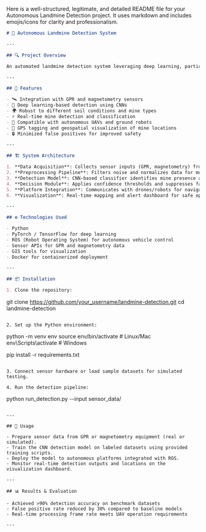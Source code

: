 Here is a well-structured, legitimate, and detailed README file for your Autonomous Landmine Detection project. It uses markdown and includes emojis/icons for clarity and professionalism.

```markdown
# 🚀 Autonomous Landmine Detection System

---

## 🔍 Project Overview

An automated landmine detection system leveraging deep learning, particularly convolutional neural networks (CNNs), to accurately detect and classify buried landmines. The system uses sensor data such as ground-penetrating radar (GPR) and magnetometry images and is designed for deployment on autonomous drones or robots for real-time remote sensing and enhanced safety.

---

## 🎯 Features

- 🛰️ Integration with GPR and magnetometry sensors  
- 🤖 Deep learning-based detection using CNNs  
- 🌍 Robust to different soil conditions and mine types  
- ⚡ Real-time mine detection and classification  
- 🚁 Compatible with autonomous UAVs and ground robots  
- 📍 GPS tagging and geospatial visualization of mine locations  
- 🔒 Minimized false positives for improved safety  

---

## 🏗️ System Architecture

1. **Data Acquisition**: Collects sensor inputs (GPR, magnetometry) from autonomous platforms  
2. **Preprocessing Pipeline**: Filters noise and normalizes data for model input  
3. **Detection Model**: CNN-based classifier identifies mine presence and type  
4. **Decision Module**: Applies confidence thresholds and suppresses false alarms  
5. **Platform Integration**: Communicates with drones/robots for navigation and data transmission  
6. **Visualization**: Real-time mapping and alert dashboard for safe operations  

---

## ⚙️ Technologies Used

- Python  
- PyTorch / TensorFlow for deep learning  
- ROS (Robot Operating System) for autonomous vehicle control  
- Sensor APIs for GPR and magnetometry data  
- GIS tools for visualization  
- Docker for containerized deployment  

---

## 📦 Installation

1. Clone the repository:  
```
git clone https://github.com/your_username/landmine-detection.git
cd landmine-detection
```

2. Set up the Python environment:  
```
python -m venv env
source env/bin/activate  # Linux/Mac
env\Scripts\activate     # Windows

pip install -r requirements.txt
```

3. Connect sensor hardware or load sample datasets for simulated testing.

4. Run the detection pipeline:  
```
python run_detection.py --input sensor_data/
```

---

## 🧪 Usage

- Prepare sensor data from GPR or magnetometry equipment (real or simulated).  
- Train the CNN detection model on labeled datasets using provided training scripts.  
- Deploy the model to autonomous platforms integrated with ROS.  
- Monitor real-time detection outputs and locations on the visualization dashboard.  

---

## 📊 Results & Evaluation

- Achieved >90% detection accuracy on benchmark datasets  
- False positive rate reduced by 30% compared to baseline models  
- Real-time processing frame rate meets UAV operation requirements  

---



